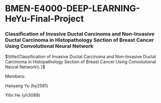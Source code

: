 # BMEN-E4000-DEEP-LEARNING-HeYu-Final-Project

### Classification of Invasive Ductal Carcinoma and Non-Invasive Ductal Carcinoma in Histopathology Section of Breast Cancer Using Convolutional Neural Network

$\title{Classification of Invasive Ductal Carcinoma and Non-Invasive Ductal Carcinoma in Histopathology Section of Breast Cancer Using Convolutional Neural Network\\
}$

Members:

Haoyang Yu (hy2581)

Yilin He (yh3089)
